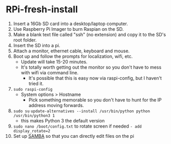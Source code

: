 # RPi-fresh-install

1. Insert a 16Gb SD card into a desktop/laptop computer.
2. Use Raspberry Pi Imager to burn Raspian on the SD.
1. Make a blank text file called "ssh" (no extension) and copy it to the SD's root folder.
1. Insert the SD into a pi.
1. Attach a monitor, ethernet cable, keyboard and mouse.
1. Boot up and follow the prompts for localization, wifi, etc.
    - Update will take 15-20 minutes.
    - It's totally worth getting out the monitor so you don't have to mess with wifi via command line.
      - It's possible that this is easy now via raspi-config, but I haven't tried it.
1. ```sudo raspi-config```
    - System options > Hostname
      - Pick something memorable so you don't have to hunt for the IP address moving forwards.
1. ```sudo su``` ```update-alternatives --install /usr/bin/python python /usr/bin/python3 1```
    - this makes Python 3 the default version
1. ```sudo nano /boot/config.txt``` to rotate screen if needed
    ```- add display_rotate=2```
1. Set up [SAMBA](https://magpi.raspberrypi.org/articles/samba-file-server) so that you can directly edit files on the pi
